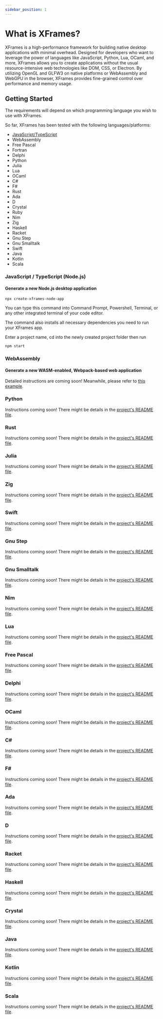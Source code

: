 ```yaml
---
sidebar_position: 1
---
```


# What is XFrames?

XFrames is a high-performance framework for building native desktop applications with minimal overhead. Designed for developers who want to leverage the power of languages like JavaScript, Python, Lua, OCaml, and more, XFrames allows you to create applications without the usual resource-intensive web technologies like DOM, CSS, or Electron. By utilizing OpenGL and GLFW3 on native platforms or WebAssembly and WebGPU in the browser, XFrames provides fine-grained control over performance and memory usage.

## Getting Started

The requirements will depend on which programming language you wish to use with XFrames.

So far, XFrames has been tested with the following languages/platforms:

- [JavaScript/TypeScript](/docs/category/typescript)
- WebAssembly
- Free Pascal
- Fortran
- Delphi
- Python
- Julia
- Lua
- OCaml
- C#
- F#
- Rust
- Ada
- D
- Crystal
- Ruby
- Nim
- Zig
- Haskell
- Racket
- Gnu Step
- Gnu Smalltalk
- Swift
- Java
- Kotlin
- Scala

### JavaScript / TypeScript (Node.js)

#### Generate a new Node.js desktop application

```bash
npx create-xframes-node-app
```

You can type this command into Command Prompt, Powershell, Terminal, or any other integrated terminal of your code editor.

The command also installs all necessary dependencies you need to run your XFrames app.

Enter a project name, cd into the newly created project folder then run

```bash
npm start
```

### WebAssembly

#### Generate a new WASM-enabled, Webpack-based web application

Detailed instructions are coming soon! Meanwhile, please refer to [this example](https://github.com/andreamancuso/xframes/tree/main/packages/dear-imgui/examples/cra-example).

### Python

Instructions coming soon! There might be details in the [project's README file](https://github.com/xframes-project/xframes-python).

### Rust

Instructions coming soon! There might be details in the [project's README file](https://github.com/xframes-project/xframes-rust).

### Julia

Instructions coming soon! There might be details in the [project's README file](https://github.com/xframes-project/xframes-julia).

### Zig

Instructions coming soon! There might be details in the [project's README file](https://github.com/xframes-project/xframes-zig).

### Swift

Instructions coming soon! There might be details in the [project's README file](https://github.com/xframes-project/xframes-swift).

### Gnu Step

Instructions coming soon! There might be details in the [project's README file](https://github.com/xframes-project/xframes-gnustep-objective-c).

### Gnu Smalltalk

Instructions coming soon! There might be details in the [project's README file](https://github.com/xframes-project/xframes-gnu-smalltalk).

### Nim

Instructions coming soon! There might be details in the [project's README file](https://github.com/xframes-project/xframes-nim).

### Lua

Instructions coming soon! There might be details in the [project's README file](https://github.com/xframes-project/xframes-lua).

### Free Pascal

Instructions coming soon! There might be details in the [project's README file](https://github.com/xframes-project/xframes-freepascal).

### Delphi

Instructions coming soon! There might be details in the [project's README file](https://github.com/xframes-project/xframes-delphi).

### OCaml

Instructions coming soon! There might be details in the [project's README file](https://github.com/xframes-project/xframes-ocaml).

### C#

Instructions coming soon! There might be details in the [project's README file](https://github.com/xframes-project/xframes-csharp).

### F#

Instructions coming soon! There might be details in the [project's README file](https://github.com/xframes-project/xframes-fsharp).

### Ada

Instructions coming soon! There might be details in the [project's README file](https://github.com/xframes-project/xframes-ada).

### D

Instructions coming soon! There might be details in the [project's README file](https://github.com/xframes-project/xframes-dlang).

### Racket

Instructions coming soon! There might be details in the [project's README file](https://github.com/xframes-project/xframes-racket).

### Haskell

Instructions coming soon! There might be details in the [project's README file](https://github.com/xframes-project/xframes-haskell).

### Crystal

Instructions coming soon! There might be details in the [project's README file](https://github.com/xframes-project/xframes-crystal).

### Java

Instructions coming soon! There might be details in the [project's README file](https://github.com/xframes-project/xframes-java).

### Kotlin

Instructions coming soon! There might be details in the [project's README file](https://github.com/xframes-project/xframes-kotlin).

### Scala

Instructions coming soon! There might be details in the [project's README file](https://github.com/xframes-project/xframes-scala).

